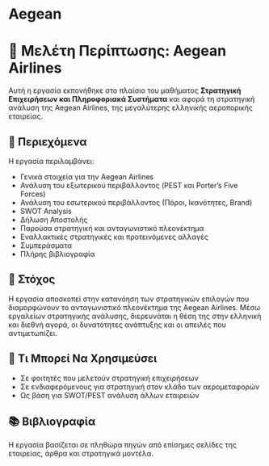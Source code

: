 # Aegean

# 📘 Μελέτη Περίπτωσης: Aegean Airlines

Αυτή η εργασία εκπονήθηκε στο πλαίσιο του μαθήματος **Στρατηγική Επιχειρήσεων και Πληροφοριακά Συστήματα** και αφορά τη στρατηγική ανάλυση της Aegean Airlines, της μεγαλύτερης ελληνικής αεροπορικής εταιρείας.


## 📄 Περιεχόμενα

Η εργασία περιλαμβάνει:

- Γενικά στοιχεία για την Aegean Airlines  
- Ανάλυση του εξωτερικού περιβάλλοντος (PEST και Porter’s Five Forces)  
- Ανάλυση του εσωτερικού περιβάλλοντος (Πόροι, Ικανότητες, Brand)  
- SWOT Analysis  
- Δήλωση Αποστολής  
- Παρούσα στρατηγική και ανταγωνιστικό πλεονέκτημα  
- Εναλλακτικές στρατηγικές και προτεινόμενες αλλαγές  
- Συμπεράσματα  
- Πλήρης βιβλιογραφία  

## 📌 Στόχος

Η εργασία αποσκοπεί στην κατανόηση των στρατηγικών επιλογών που διαμορφώνουν το ανταγωνιστικό πλεονέκτημα της Aegean Airlines. Μέσω εργαλείων στρατηγικής ανάλυσης, διερευνάται η θέση της στην ελληνική και διεθνή αγορά, οι δυνατότητες ανάπτυξης και οι απειλές που αντιμετωπίζει.


## 🧠 Τι Μπορεί Να Χρησιμεύσει

- Σε φοιτητές που μελετούν στρατηγική επιχειρήσεων
- Σε ενδιαφερόμενους για στρατηγική στον κλάδο των αερομεταφορών
- Ως βάση για SWOT/PEST ανάλυση άλλων εταιρειών

## 📚 Βιβλιογραφία

Η εργασία βασίζεται σε πληθώρα πηγών από επίσημες σελίδες της εταιρείας, άρθρα και στρατηγικά μοντέλα.
